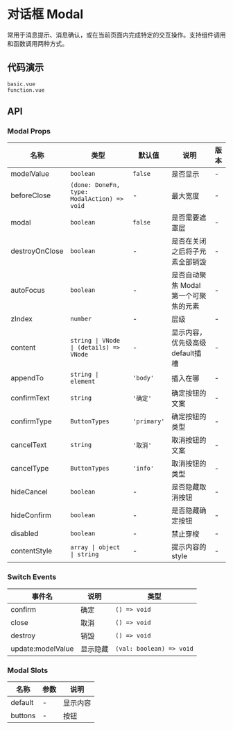 # 对话框 Modal
常用于消息提示、消息确认，或在当前页面内完成特定的交互操作。支持组件调用和函数调用两种方式。

## 代码演示
```demo
basic.vue
function.vue
```

## API

### Modal Props
| 名称 | 类型 | 默认值 | 说明 | 版本 |
| ---- | ---- | ------ | ---- | ---- |
| modelValue | `boolean` | `false` | 是否显示 | - |
| beforeClose | `(done: DoneFn, type: ModalAction) => void` | - | 最大宽度 | - |
| modal | `boolean` | `false` | 是否需要遮罩层 | - |
| destroyOnClose | `boolean` | - | 是否在关闭之后将子元素全部销毁 | - |
| autoFocus | `boolean` | - | 是否自动聚焦 Modal 第一个可聚焦的元素 | - |
| zIndex | `number` | - | 层级 | - |
| content | `string \| VNode \| (details) => VNode ` | - | 显示内容，优先级高级default插槽 | - |
| appendTo | `string \| element` | `'body'` | 插入在哪 | - |
| confirmText | `string` | `'确定'` | 确定按钮的文案 | - |
| confirmType | `ButtonTypes` | `'primary'` | 确定按钮的类型 | - |
| cancelText | `string` | `'取消'` | 取消按钮的文案 | - |
| cancelType | `ButtonTypes` | `'info'` | 取消按钮的类型 | - |
| hideCancel | `boolean` | - | 是否隐藏取消按钮 | - |
| hideConfirm | `boolean` | - | 是否隐藏确定按钮 | - |
| disabled | `boolean` | - | 禁止穿梭 | - |
| contentStyle | `array \| object \| string` | - | 提示内容的style | - |

### Switch Events
| 事件名 | 说明 | 类型 |
| ----- | ---- | ----- |
| confirm | 确定 | `() => void` |
| close | 取消 | `() => void` |
| destroy | 销毁 | `() => void` |
| update:modelValue | 显示隐藏 | `(val: boolean) => void` |

### Modal Slots
| 名称    | 参数 | 说明           |
| ------- | ---- | -------------- |
| default | - | 显示内容 |
| buttons | - | 按钮   |
